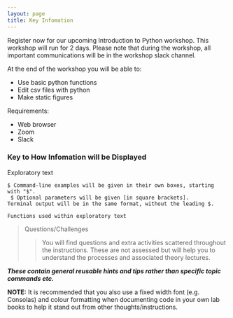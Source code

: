 ```yaml
---
layout: page
title: Key Infomation
---
```

Register now for our upcoming Introduction to Python workshop. This workshop will run for 2 days. Please note that during the workshop, all important communications will be in the workshop slack channel. 


At the end of the workshop you will be able to:
 -	Use basic python functions
 -	Edit csv files with python
 -	Make static figures

Requirements:
 - Web browser
 - Zoom
 - Slack


### Key to How Infomation will be Displayed
Exploratory text
```
$ Command-line examples will be given in their own boxes, starting with "$".
 $ Optional parameters will be given [in square brackets].
Terminal output will be in the same format, without the leading $.
```

`Functions used within exploratory text`
> Questions/Challenges
>>  You will find questions and extra activities scattered throughout the instructions. These are not assessed but will help you to understand the processes and associated theory lectures.


<em>**These contain general reusable hints and tips rather than specific topic commands etc.**</em>





**NOTE:**  It is recommended that you also use a fixed width font (e.g. Consolas) and colour formatting when documenting code in your own lab books to help it stand out from other thoughts/instructions.
